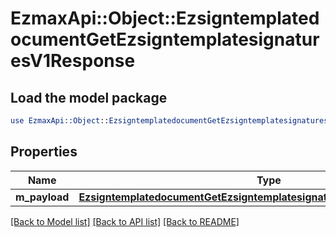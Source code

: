 # EzmaxApi::Object::EzsigntemplatedocumentGetEzsigntemplatesignaturesV1Response

## Load the model package
```perl
use EzmaxApi::Object::EzsigntemplatedocumentGetEzsigntemplatesignaturesV1Response;
```

## Properties
Name | Type | Description | Notes
------------ | ------------- | ------------- | -------------
**m_payload** | [**EzsigntemplatedocumentGetEzsigntemplatesignaturesV1ResponseMPayload**](EzsigntemplatedocumentGetEzsigntemplatesignaturesV1ResponseMPayload.md) |  | 

[[Back to Model list]](../README.md#documentation-for-models) [[Back to API list]](../README.md#documentation-for-api-endpoints) [[Back to README]](../README.md)


